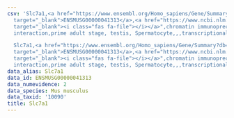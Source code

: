 ```yaml
---
csv: 'Slc7a1,<a href="https://www.ensembl.org/Homo_sapiens/Gene/Summary?db=core;g=ENSMUSG00000041313"
  target="_blank">ENSMUSG00000041313</a>,<a href="https://www.ncbi.nlm.nih.gov/pubmed/25450459"
  target="_blank"><i class="fas fa-file"></i></a>",chromatin immunoprecipitation assay,direct
  interaction,prime adult stage, testis, Spermatocyte,,,transcriptional regulation,

  Slc7a1,<a href="https://www.ensembl.org/Homo_sapiens/Gene/Summary?db=core;g=ENSMUSG00000041313"
  target="_blank">ENSMUSG00000041313</a>,<a href="https://www.ncbi.nlm.nih.gov/pubmed/25450459"
  target="_blank"><i class="fas fa-file"></i></a>",chromatin immunoprecipitation assay,direct
  interaction,prime adult stage, testis, Spermatocyte,,,transcriptional regulation,'
data_alias: Slc7a1
data_id: ENSMUSG00000041313
data_numevidence: 2
data_species: Mus musculus
data_taxid: '10090'
title: Slc7a1
---
```

